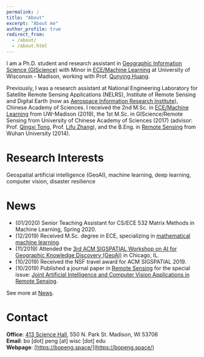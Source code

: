 ```yaml
---
permalink: /
title: "About"
excerpt: "About me"
author_profile: true
redirect_from: 
  - /about/
  - /about.html
---
```


I am a Ph.D. student and research assistant in [Geographic Information Science (GIScience)](https://geography.wisc.edu/) with Minor in [ECE/Machine Learning](https://www.engr.wisc.edu/department/electrical-computer-engineering/research-in-electric-computer-engineering/machine-learning/) at University of Wisconsin - Madison, working with Prof. [Qunying Huang](https://geography.wisc.edu/profile.php?p=111).

Previously, I was a research assistant at National Engineering Laboratory for Satellite Remote Sensing Applications (NELRS), Institute of Remote Sensing and Digital Earth (now as [Aerospace Information Research Institute](http://english.aircas.cn/)), Chinese Academy of Sciences. I received the 2nd M.Sc. in [ECE/Machine Learning](https://www.engr.wisc.edu/department/electrical-computer-engineering/research-in-electric-computer-engineering/machine-learning/) from UW-Madison (2019), the 1st M.Sc. in GIScience/Remote Sensing from University of Chinese Academy of Sciences (2017) (advisor: Prof. [Qingxi Tong](http://hylab.radi.ac.cn/esite/a/Staff/Academician/2015/1206/359.html), Prof. [Lifu Zhang](http://hylab.radi.ac.cn/esite/a/Staff/Professor/2017/0531/360.html)), and the B.Eng. in [Remote Sensing](http://rsgis.whu.edu.cn/) from Wuhan University (2014).

# Research Interests
Geospatial artificial intelligence (GeoAI), machine learning, deep learning, computer vision, disaster resilience

# News
* (01/2020) Senior Teaching Assistant for CS/ECE 532 Matrix Methods in Machine Learning, Spring 2020.
* (12/2019) Received M.Sc. degree in ECE, specializing in [mathematical machine learning](https://www.engr.wisc.edu/department/electrical-computer-engineering/research-in-electric-computer-engineering/machine-learning/).
* (11/2019) Attended the [3rd ACM SIGSPATIAL Workshop on AI for Geographic Knowledge Discovery (GeoAI)](https://geoai.ornl.gov/) in Chicago, IL.
* (10/2019) Received the NSF travel award for ACM SIGSPATIAL 2019.
* (10/2019) Published a journal paper in [Remote Sensing](https://doi.org/10.3390/rs11212492) for the special issue: [Joint Artificial Intelligence and Computer Vision Applications in Remote Sensing](https://www.mdpi.com/journal/remotesensing/special_issues/Artificial_Intelligence).

See more at [News](/news/).

# Contact
**Office**: [413 Science Hall](https://map.wisc.edu/s/jlhkyl46), 550 N. Park St. Madison, WI 53706<br>
**Email**: bo [dot] peng [at] wisc [dot] edu<br>
**Webpage**: [https://bopeng.space/](https://bopeng.space/)


